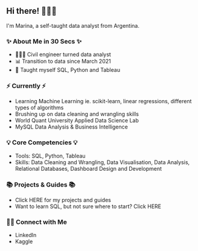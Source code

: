 ## Hi there! 🙋🏻‍♀️
I'm Marina, a self-taught data analyst from Argentina.

### ✨ About Me in 30 Secs ✨

- 👩🏻‍💻 Civil engineer turned data analyst
- 📊 Transition to data since March 2021
- 📝 Taught myself SQL, Python and Tableau

### ⚡️ Currently ⚡️

- Learning Machine Learning ie. scikit-learn, linear regressions, different types of algorithms
- Brushing up on data cleaning and wrangling skills
- World Quant University Applied Data Science Lab
- MySQL Data Analysis & Business Intelligence

### 💡 Core Competencies 💡

- Tools: SQL, Python, Tableau
- Skills: Data Cleaning and Wrangling, Data Visualisation, Data Analysis, Relational Databases, Dashboard Design and Development

### 📚 Projects & Guides 📚

- Click HERE for my projects and guides
- Want to learn SQL, but not sure where to start? Click HERE

### 🙌🏻 Connect with Me

- LinkedIn
- Kaggle

